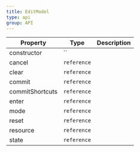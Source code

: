 ```yaml
---
title: EditModel
type: api
group: API
---
```


Property | Type | Description 
---|---|---
constructor | `` |
cancel | `reference` |
clear | `reference` |
commit | `reference` |
commitShortcuts | `reference` |
enter | `reference` |
mode | `reference` |
reset | `reference` |
resource | `reference` |
state | `reference` |
